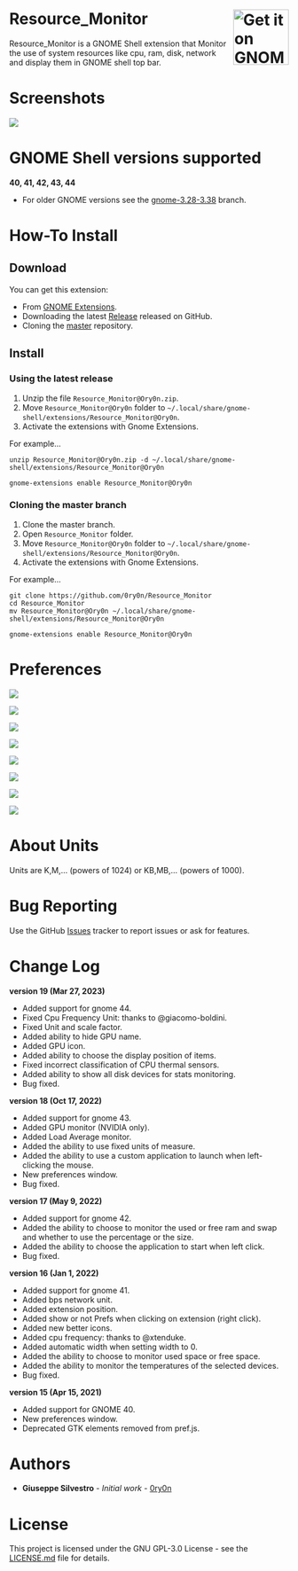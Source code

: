 [ego]: https://extensions.gnome.org/extension/1634/resource-monitor/

# Resource_Monitor [<img src="https://raw.githubusercontent.com/andyholmes/gnome-shell-extensions-badge/master/get-it-on-ego.svg?sanitize=true" alt="Get it on GNOME Extensions" height="100" align="right">][ego]
Resource_Monitor is a GNOME Shell extension that Monitor the use of system resources like cpu, ram, disk, network and display them in GNOME shell top bar.

# Screenshots
![](/images/main.png)

# GNOME Shell versions supported
**40, 41, 42, 43, 44**
- For older GNOME versions see the [gnome-3.28-3.38](../../tree/gnome-3.28-3.38) branch.

# How-To Install
## Download
You can get this extension:

- From [GNOME Extensions](https://extensions.gnome.org/extension/1634/resource-monitor/).
- Downloading the latest [Release](../../releases/latest) released on GitHub.
- Cloning the [master](../../tree/master) repository.
## Install
### Using the latest release
1. Unzip the file `Resource_Monitor@Ory0n.zip`.
2. Move `Resource_Monitor@Ory0n` folder to `~/.local/share/gnome-shell/extensions/Resource_Monitor@Ory0n`.
3. Activate the extensions with Gnome Extensions.

For example...
```
unzip Resource_Monitor@Ory0n.zip -d ~/.local/share/gnome-shell/extensions/Resource_Monitor@Ory0n

gnome-extensions enable Resource_Monitor@Ory0n
```

### Cloning the master branch
1. Clone the master branch.
2. Open `Resource_Monitor` folder.
3. Move `Resource_Monitor@Ory0n` folder to `~/.local/share/gnome-shell/extensions/Resource_Monitor@Ory0n`.
4. Activate the extensions with Gnome Extensions.

For example...
```
git clone https://github.com/0ry0n/Resource_Monitor
cd Resource_Monitor
mv Resource_Monitor@Ory0n ~/.local/share/gnome-shell/extensions/Resource_Monitor@Ory0n

gnome-extensions enable Resource_Monitor@Ory0n
```

# Preferences
![](/images/global.png)

![](/images/cpu.png)

![](/images/ram.png)

![](/images/swap.png)

![](/images/disk.png)

![](/images/net.png)

![](/images/thermal.png)

![](/images/gpu.png)

# About Units
Units are K,M,... (powers of 1024) or KB,MB,... (powers of 1000).

# Bug Reporting
Use the GitHub [Issues](../../issues) tracker to report issues or ask for features.

# Change Log
**version 19 (Mar 27, 2023)**
- Added support for gnome 44.
- Fixed Cpu Frequency Unit: thanks to @giacomo-boldini.
- Fixed Unit and scale factor.
- Added ability to hide GPU name.
- Added GPU icon.
- Added ability to choose the display position of items.
- Fixed incorrect classification of CPU thermal sensors.
- Added ability to show all disk devices for stats monitoring.
- Bug fixed.

**version 18 (Oct 17, 2022)**
- Added support for gnome 43.
- Added GPU monitor (NVIDIA only).
- Added Load Average monitor.
- Added the ability to use fixed units of measure.
- Added the ability to use a custom application to launch when left-clicking the mouse.
- New preferences window.
- Bug fixed.

**version 17 (May 9, 2022)**
- Added support for gnome 42.
- Added the ability to choose to monitor the used or free ram and swap and whether to use the percentage or the size.
- Added the ability to choose the application to start when left click.
- Bug fixed.

**version 16 (Jan 1, 2022)**
- Added support for gnome 41.
- Added bps network unit.
- Added extension position.
- Added show or not Prefs when clicking on extension (right click).
- Added new better icons.
- Added cpu frequency: thanks to @xtenduke.
- Added automatic width when setting width to 0.
- Added the ability to choose to monitor used space or free space.
- Added the ability to monitor the temperatures of the selected devices.
- Bug fixed.

**version 15 (Apr 15, 2021)**
- Added support for GNOME 40.
- New preferences window.
- Deprecated GTK elements removed from pref.js.

# Authors
- **Giuseppe Silvestro** - *Initial work* - [0ry0n](https://github.com/0ry0n)

# License
This project is licensed under the GNU GPL-3.0 License - see the [LICENSE.md](/LICENSE) file for details.
